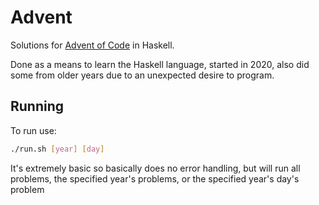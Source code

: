 # Advent

Solutions for [Advent of Code](https://adventofcode.com/) in Haskell.

Done as a means to learn the Haskell language, started in 2020, also did some
from older years due to an unexpected desire to program.

## Running

To run use:

```bash
./run.sh [year] [day]
```

It's extremely basic so basically does no error handling, but will run all problems,
the specified year's problems, or the specified year's day's problem
